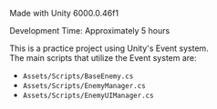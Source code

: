 Made with Unity 6000.0.46f1

Development Time: Approximately 5 hours

This is a practice project using Unity's Event system.  
The main scripts that utilize the Event system are:

- `Assets/Scripts/BaseEnemy.cs`
- `Assets/Scripts/EnemyManager.cs`
- `Assets/Scripts/EnemyUIManager.cs`

